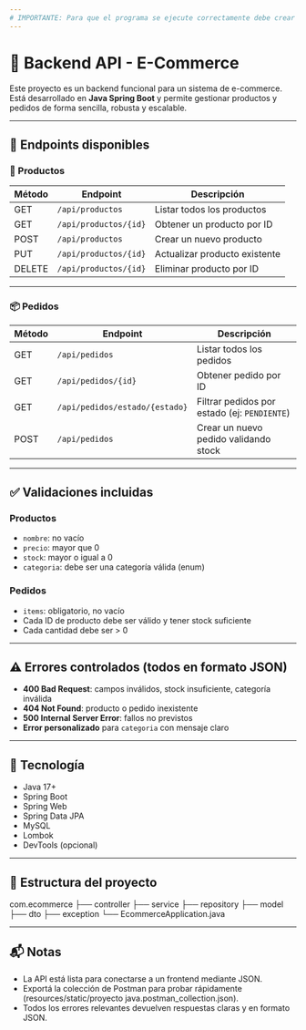 ```yaml
---
# IMPORTANTE: Para que el programa se ejecute correctamente debe crear una base de datos mysql con el nombre "java_cac"
---
```

# 🛒 Backend API - E-Commerce

Este proyecto es un backend funcional para un sistema de e-commerce. Está desarrollado en **Java Spring Boot** y permite gestionar productos y pedidos de forma sencilla, robusta y escalable.

---

## 🚀 Endpoints disponibles

### 🧱 Productos

| Método | Endpoint               | Descripción                          |
|--------|------------------------|--------------------------------------|
| GET    | `/api/productos`       | Listar todos los productos           |
| GET    | `/api/productos/{id}`  | Obtener un producto por ID           |
| POST   | `/api/productos`       | Crear un nuevo producto              |
| PUT    | `/api/productos/{id}`  | Actualizar producto existente        |
| DELETE | `/api/productos/{id}`  | Eliminar producto por ID             |

---

### 📦 Pedidos

| Método | Endpoint                         | Descripción                           |
|--------|----------------------------------|---------------------------------------|
| GET    | `/api/pedidos`                  | Listar todos los pedidos              |
| GET    | `/api/pedidos/{id}`             | Obtener pedido por ID                 |
| GET    | `/api/pedidos/estado/{estado}`  | Filtrar pedidos por estado (ej: `PENDIENTE`) |
| POST   | `/api/pedidos`                  | Crear un nuevo pedido validando stock |

---

## ✅ Validaciones incluidas

### Productos
- `nombre`: no vacío
- `precio`: mayor que 0
- `stock`: mayor o igual a 0
- `categoria`: debe ser una categoría válida (enum)

### Pedidos
- `items`: obligatorio, no vacío
- Cada ID de producto debe ser válido y tener stock suficiente
- Cada cantidad debe ser > 0

---

## ⚠️ Errores controlados (todos en formato JSON)

- **400 Bad Request**: campos inválidos, stock insuficiente, categoría inválida
- **404 Not Found**: producto o pedido inexistente
- **500 Internal Server Error**: fallos no previstos
- **Error personalizado** para `categoria` con mensaje claro

---

## 🔧 Tecnología

- Java 17+
- Spring Boot
- Spring Web
- Spring Data JPA
- MySQL
- Lombok
- DevTools (opcional)

---

## 📂 Estructura del proyecto

com.ecommerce
├── controller
├── service
├── repository
├── model
├── dto
├── exception
└── EcommerceApplication.java

---

## 📬 Notas

- La API está lista para conectarse a un frontend mediante JSON.
- Exportá la colección de Postman para probar rápidamente (resources/static/proyecto java.postman_collection.json).
- Todos los errores relevantes devuelven respuestas claras y en formato JSON.
 
